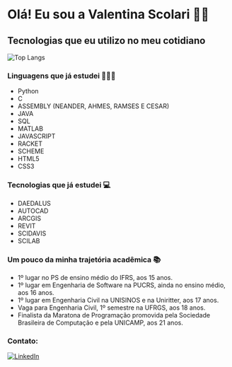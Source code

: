 # Olá! Eu sou a Valentina Scolari 👋🏻

## Tecnologias que eu utilizo no meu cotidiano
![Top Langs](https://github-readme-stats.vercel.app/api/top-langs/?username=valentinascolari&hide_progress=true)

### Linguagens que já estudei 👩🏻‍💻
- Python
- C
- ASSEMBLY (NEANDER, AHMES, RAMSES E CESAR)
- JAVA
- SQL
- MATLAB
- JAVASCRIPT
- RACKET
- SCHEME
- HTML5
- CSS3
  
### Tecnologias que já estudei 💻
- DAEDALUS
- AUTOCAD
- ARCGIS
- REVIT
- SCIDAVIS
- SCILAB
  
### Um pouco da minha trajetória acadêmica 📚

- 1º lugar no PS de ensino médio do IFRS, aos 15 anos.
- 1º lugar em Engenharia de Software na PUCRS, ainda no ensino médio, aos 16 anos.
- 1º lugar em Engenharia Civil na UNISINOS e na Uniritter, aos 17 anos.
- Vaga para Engenharia Civil, 1º semestre na UFRGS, aos 18 anos.
- Finalista da Maratona de Programação promovida pela Sociedade Brasileira de Computação e pela UNICAMP, aos 21 anos.

### Contato:
[![LinkedIn](https://img.shields.io/badge/LinkedIn-0077B5?style=for-the-badge&logo=linkedin&logoColor=white)](https://www.linkedin.com/in/valentina-bechara-scolari/)
